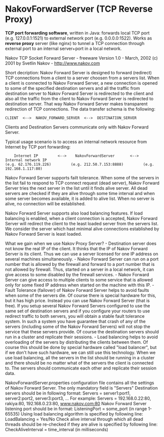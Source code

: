 # NakovForwardServer (TCP Reverse Proxy)
<b>TCP port forwarding software</b>, written in Java: forwards local TCP port (e.g. 127.0.0.1:1521) to external network port (e.g. 0.0.0.0:1522). Works as <b>reverse proxy</b> server (like nginx) to tunnel a TCP connection through external port to an internal server+port in a local network.

Nakov TCP Socket Forward Server - freeware
Version 1.0 - March, 2002
(c) 2001 by Svetlin Nakov - http://www.nakov.com

Short decription: Nakov Forward Server is designed to forward (redirect) TCP
connections from a client to a server choosen from a servers list. When a client
is connected to Nakov Forward Server, a new connection is opened to some of the
specified destination servers and all the traffic from destination server to
Nakov Forward Server is redirected to the client and also all the traffic from
the client to Nakov Forward Server is redirected to destination server. That
way Nakov Forward Server makes transparent redirection of TCP connections.
The data transfer schema is the following:

    CLIENT  <-->  NAKOV_FORWARD_SERVER  <-->  DESTINATION_SERVER
    
Clients and Destination Servers communicate only with Nakov Forward Server.

Typical usage scenario is to access an internal network resource from Internet
by TCP port forwarding:

        Internet IP         <-->    NakovForwardServer       <-->    Internal network IP
    (e.g. 62.176.119.226)         (e.g. 212.50.7.153:8888)         (e.g. 192.168.1.117:80)

Nakov Forward Server supports failt tolerance. When some of the servers in the
list fail to respond to TCP connect request (dead server), Nakov Forward Server
tries the next server in the list until it finds alive server. All dead servers
are checked if they are alive through some time interval and when some server
becomes available, it is added to alive list. When no server is alive, no
connection will be established.

Nakov Forward Server supports also load balancing features. If load balancing
is enabled, when a client connection is accepted, Nakov Forward Server will
redirect the client to the least loaded server from the servers list. We consider
the server which hast minimal alive connections established by Nakov Forward
Server is least loaded.

What we gain when we use Nakov Proxy Server?
    - Destination server does not know the real IP of the client. It thinks
that the IP of Nakov Forward Server is its client. Thus we can use a server
licensed for one IP address on several machines simultaneously.
    - Nakov Forward Server can run on a port number that is allowed by the
firewall and forward to a port number that is not allowed by firewall. Thus,
started on a server in a local network, it can give access to some disabled
by the firewall services.
    - Nakov Forward Server can give access to multiple clients to some service
that is allowed only for some fixed IP address when started on the machine
with this IP.
    - Fault Tolerance (failover) of Nakov Forward Server helps to avoid faults
when some of the servers die. Of course there is special hardware for this, but
it has high price. Instead you can use Nakov Forward Server (that is free).
If you setup several Nakov Forward Servers configured to use the same set of
destination servers and if you configure your routers to use redirect traffic
to both servers, you will obtain a stable fault tolerance system. In such a
system you have guarantee that crash of any of the servers (including some of
the Nakov Forward Servers) will not stop the service that these servers provide.
Of course the destination servers should run in a cluster and replicate their
sessions.
    - Load balancing helps to avoid overloading of the servers by distributing
the clients between them. Of course this should be done by special hardware
called "load balancer", but if we don't have such hardware, we can still use
this technology. When we use load balancing, all the servers in the list should
be running in a cluster and there should be no matter what of the servers the
client is connected to. The servers should communicate each other and replicate
their session data.

NakovForwardServer.properties configuration file contains all the settings of
Nakov Forward Server. The only mandatory field is "Servers"
Destination servers should be in following format:
    Servers = server1:port1, server2:port2, server3:port3, ...
For example:
    Servers = 192.168.0.22:80, rakiya:80, 192.168.0.23:80, www.nakov.com:80
Nakov Forward Server listening port should be in format:
    ListeningPort = some_port (in range 1-65535)
Using load balancing algorithm is specified by following line:
    LoadBalancing = Yes/No
Check alive interval through which all dead threads should be re-checked if
they are alive is specified by following line:
    CheckAliveInterval = time_interval (in milliseconds)
